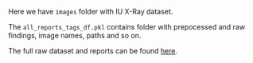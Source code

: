 Here we have `images` folder with IU X-Ray dataset. 

The `all_reports_tags_df.pkl` contains folder with prepocessed and raw findings, image names, paths and so on. 

The full raw dataset and reports can be found [here](https://openi.nlm.nih.gov/faq).
